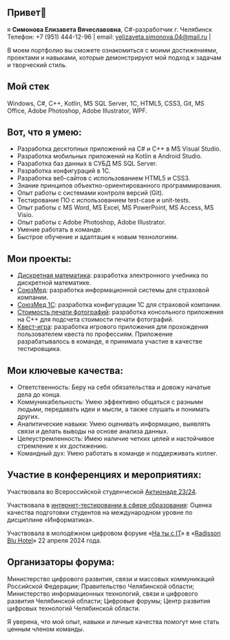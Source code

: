 ## Привет👋
я <b>Симонова Елизавета Вячеславовна</b>, C#-разработчик
г. Челябинск
Телефон: +7 (951) 444-12-96 | email: [yelizaveta.simonova.04@mail.ru](yelizaveta.simonova.04@mail.ru) | 


В моем портфолио вы сможете ознакомиться с моими достижениями, проектами и навыками, которые демонстрируют мой подход к задачам и творческий стиль.
## Мой стек

Windows, C#, C++, Kotlin, MS SQL Server, 1С, HTML5, CSS3, Git, MS Office, Adobe Photoshop, Adobe Illustrator, WPF.

## Вот, что я умею: 

- Разработка десктопных приложений на C# и C++ в MS Visual Studio.
- Разработка мобильных приложений на Kotlin в Android Studio.
- Разработка баз данных в СУБД MS SQL Server.
- Разработка конфигураций в 1С.
- Разработка веб-сайтов с использованием HTML5 и CSS3.
- Знание принципов объектно-ориентированного программирования.
- Опыт работы с системами контроля версий (Git).
- Тестирование ПО с использованием test-case и unit-tests.
- Опыт работы с MS Word, MS Excel, MS PowerPoint, MS Access, MS Visio.
- Опыт работы с Adobe Photoshop, Adobe Illustrator.
- Умение работать в команде.
- Быстрое обучение и адаптация к новым технологиям.


## Мои проекты:

- [Дискретная математика](https://github.com/Lizok123/portfolio_programmist): разработка электронного учебника по дискретной математике.
- [СоюзМед](https://github.com/Lizok123/SoyusMed/blob/main/README.md): разработка информационной системы для страховой компании.
- [СоюзМед 1С](https://github.com/Lizok123/SoyusMed1C/blob/main/README.md): разработка конфигурации 1С для страховой компании.
- [Стоимость печати фотографий](https://github.com/Lizok123/photo/blob/main/README.md): разработка консольного приложения на C++ для подсчета стоимости печати фотографий.
- [Квест-игра](https://github.com/Lizok123/kvest/blob/main/README.md): разработка игрового приложения для прохождения пользователем квеста по профессиям. Приложение разрабатывалось в команде, я принимала участие в качестве тестировщика.

## Мои ключевые качества:

- Ответственность: Беру на себя обязательства и довожу начатые дела до конца.
- Коммуникабельность: Умею эффективно общаться с разными людьми, передавать идеи и мысли, а также слушать и понимать других.
- Аналитические навыки: Умею оценивать информацию, выявлять связи и делать выводы на основе анализа данных.
- Целеустремленность: Имею наличие четких целей и настойчивое стремление к их достижению.
- Командный дух: Умею работать в команде и поддерживать коллег.

## Участие в конференциях и мероприятиях:

Участвовала во Всероссийской студенческой [Актионаде 23/24](https://olymp.action.group/).

Участвовала в [интернет-тестировании в сфере образования](https://olymp.i-exam.ru/): Оценка качества подготовки студентов на международном уровне по дисциплине «Информатика».

Участвовала в молодёжном цифровом форуме «[На ты с IT](https://xn--80adtd6bd3d.xn--p1ai/)» в «[Radisson Blu Hotel](https://radissonbluchelyabinsk.com/)» 22 апреля 2024 года.

## Организаторы форума:

Министерство цифрового развития, связи и массовых коммуникаций Российской Федерации;
Правительство Челябинской области;
Министерство информационных технологий, связи и цифрового развития Челябинской области;
Цифровые форумы;
Центр развития цифровых технологий Челябинской области.

Я уверена, что мой опыт, навыки и личные качества помогут мне стать ценным членом команды.
<!--
**Lizok123/Lizok123** is a ✨ _special_ ✨ repository because its `README.md` (this file) appears on your GitHub profile.



-->
